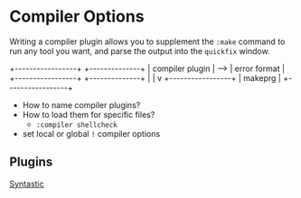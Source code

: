 # Compiler Options

Writing a compiler plugin allows you to supplement the `:make` command
to run any tool you want, and parse the output into the `quickfix` window.

+-----------------+     +--------------+
| compiler plugin | --> | error format |
+-----------------+     +--------------+
  |
  |
  v
+-----------------+
|     makeprg     |
+-----------------+

* How to name compiler plugins?
* How to load them for specific files?
  * `:compiler shellcheck`
* set local or global `!` compiler options 

## Plugins

[Syntastic](https://github.com/vim-syntastic/syntastic)
